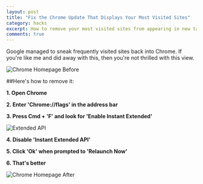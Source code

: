 ```yaml
---
layout: post
title: "Fix the Chrome Update That Displays Your Most Visited Sites"
category: hacks
excerpt: How to remove your most visited sites from appearing in new tabs in Chrome 30.0.1599.69.
comments: true
---
```


Google managed to sneak frequently visited sites back into Chrome. If you're like me and did away with this, then you're not thrilled with this view.

![Chrome Homepage Before](http://www.vincentbarr.com/assets/images/chrome-homepage-before.png)

##Here's how to remove it:

**1. Open Chrome**

**2. Enter 'Chrome://flags' in the address bar**

**3. Press Cmd + 'F' and look for 'Enable Instant Extended'**

![Extended API](http://www.vincentbarr.com/assets/images/chrome-extended-api.png)

**4. Disable 'Instant Extended API'**

**5. Click 'Ok' when prompted to 'Relaunch Now'**

**6. That's better**

![Chrome Homepage After](http://www.vincentbarr.com/assets/images/chrome-homepage-after.png)

<a href="https://plus.google.com/+VincentBarr0?rel=author"></a>
